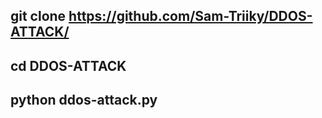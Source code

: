 
git clone https://github.com/Sam-Triiky/DDOS-ATTACK/
---------------------------------------------
cd DDOS-ATTACK
--------------------------------------------
python ddos-attack.py
-----------------------------------------
